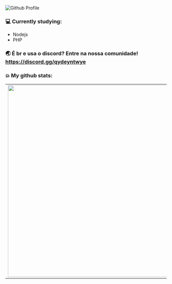![Github Profile](https://i.imgur.com/BsoAUJw.png)

### 💻 Currently studying:
* Nodejs
* PHP

### 🌏 É br e usa o discord? Entre na nossa comunidade! https://discord.gg/qydeyntwye

### 💥 My github stats:
<center>
<table>
    <tr>
        <td><img width="600px" align="left" src="https://github-readme-stats.vercel.app/api?username=GaahDias&show_icons=true&theme=tokyonight" /></td>
        <td><img width="550px" align="left" src="https://github-readme-stats.vercel.app/api/top-langs/?username=GaahDias&layout=compact"/></td>
    </tr>   
</table>
</center>  

<!--
**GaahDias/GaahDias** is a ✨ _special_ ✨ repository because its `README.md` (this file) appears on your GitHub profile.

Here are some ideas to get you started:

- 🔭 I’m currently working on ...
- 🌱 I’m currently learning ...
- 👯 I’m looking to collaborate on ...
- 🤔 I’m looking for help with ...
- 💬 Ask me about ...
- 📫 How to reach me: ...
- 😄 Pronouns: ...
- ⚡ Fun fact: ...
-->
